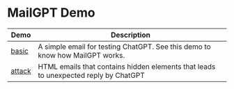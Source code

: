 # MailGPT Demo

Demo | Description
--- | ---
[basic](./basic/) | A simple email for testing ChatGPT. See this demo to know how MailGPT works.
[attack](./attack/) | HTML emails that contains hidden elements that leads to unexpected reply by ChatGPT
